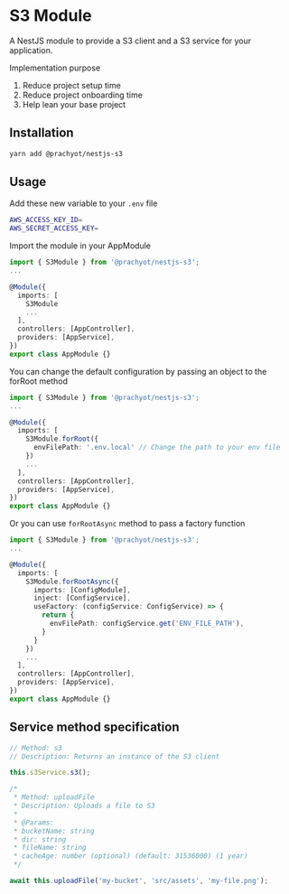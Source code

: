 # S3 Module

A NestJS module to provide a S3 client and a S3 service for your application.

Implementation purpose

1. Reduce project setup time
2. Reduce project onboarding time
3. Help lean your base project

## Installation

```sh
yarn add @prachyot/nestjs-s3
```

## Usage

Add these new variable to your `.env` file

```sh
AWS_ACCESS_KEY_ID=
AWS_SECRET_ACCESS_KEY=
```

Import the module in your AppModule

```ts
import { S3Module } from '@prachyot/nestjs-s3';
...

@Module({
  imports: [
    S3Module
    ...
  ],
  controllers: [AppController],
  providers: [AppService],
})
export class AppModule {}
```

You can change the default configuration by passing an object to the forRoot method

```ts
import { S3Module } from '@prachyot/nestjs-s3';
...

@Module({
  imports: [
    S3Module.forRoot({
      envFilePath: '.env.local' // Change the path to your env file
    })
    ...
  ],
  controllers: [AppController],
  providers: [AppService],
})
export class AppModule {}
```

Or you can use `forRootAsync` method to pass a factory function

```ts
import { S3Module } from '@prachyot/nestjs-s3';
...

@Module({
  imports: [
    S3Module.forRootAsync({
      imports: [ConfigModule],
      inject: [ConfigService],
      useFactory: (configService: ConfigService) => {
        return {
          envFilePath: configService.get('ENV_FILE_PATH'),
        }
      }
    })
    ...
  ],
  controllers: [AppController],
  providers: [AppService],
})
export class AppModule {}
```

## Service method specification

```ts
// Method: s3
// Description: Returns an instance of the S3 client

this.s3Service.s3();
```

```ts
/*
 * Method: uploadFile
 * Description: Uploads a file to S3
 *
 * @Params:
 * bucketName: string
 * dir: string
 * fileName: string
 * cacheAge: number (optional) (default: 31536000) (1 year)
 */

await this.uploadFile('my-bucket', 'src/assets', 'my-file.png');
```
